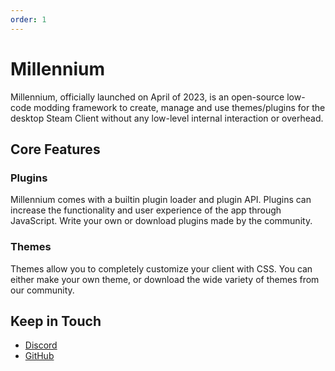 ```yaml
---
order: 1
---
```


# Millennium

Millennium, officially launched on April of 2023, is an open-source low-code modding framework to create, manage and use themes/plugins for the desktop Steam Client without any low-level internal interaction or overhead.

## Core Features

### Plugins

Millennium comes with a builtin plugin loader and plugin API. Plugins can increase the functionality and user experience of the app through JavaScript. Write your own or download plugins made by the community.

### Themes

Themes allow you to completely customize your client with CSS. You can either make your own theme, or download the wide variety of themes from our community.

## Keep in Touch

- [Discord](https://steambrew.app/discord)
- [GitHub](https://github.com/SteamClientHomebrew)
